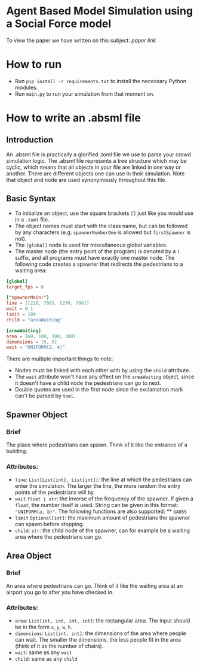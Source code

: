 # Agent Based Model Simulation using a Social Force model
To view the paper we have written on this subject: _paper link_

# How to run
* Run `pip install -r requirements.txt` to install the necessary Python modules.
* Run `main.py` to run your simulation from that moment on.

# How to write an .absml file
## Introduction
An .absml file is practically a glorified .toml file we use to parse your crowd simulation logic. The .absml file represents a tree structure which may be cyclic, which means that all objects in your file are linked in one way or another. There are different objects one can use in their simulation. Note that object and node are used synonymously throughout this file.

## Basic Syntax
* To initialize an object, use the square brackets `[]` just like you would use in a `.toml` file.
* The object names must start with the class name, but can be followed by any characters (e.g. `spawnerNumberOne` is allowed but `firstSpawner` is not).
* The `[global]` node is used for miscellaneous global variables.
* The master node (the entry point of the program) is denoted by a `!` suffix, and all programs must have exactly one master node.
The following code creates a spawner that redirects the pedestrians to a waiting area:

```toml
[global]
target_fps = 0

["spawnerMain!"]
line = [[220, 700], [270, 700]]
wait = 0.1
limit = 100
child = "areaWaiting"

[areaWaiting]
area = [60, 100, 300, 300]
dimensions = [5, 5]
wait = "UNIFORM(2, 4)"
```

There are multiple important things to note:
* Nodes must be linked with each other with by using the `child` attribute.
* The `wait` attribute won't have any effect on the `areaWaiting` object, since it doesn't have a child node the pedestrians can go to next.
* Double quotes are used in the first node since the exclamation mark can't be parsed by `toml`.

## Spawner Object
### Brief
The place where pedestrians can spawn. Think of it like the entrance of a building.

### Attributes:
* `line`: `List[List[int], List[int]]`: the line at which the pedestrians can enter the simulation. The larger the line, the more random the entry points of the pedestrians will by.
* `wait` `float | str`: the inverse of the frequency of the spawner. If given a `float`, the number itself is used. String can be given in this format: `"UNIFORM(a, b)"`. The following functions are also supported:
** `GAUSS`
* `limit` `Optional[int]`: the maximum amount of pedestrians the spawner can spawn before stopping.
* `child`: `str`: the child node of the spawner, can for example be a waiting area where the pedestrians can go.

## Area Object
### Brief
An area where pedestrians can go. Think of it like the waiting area at an airport you go to after you have checked in.

### Attributes:
* `area`: `List[int, int, int, int]`: the rectangular area. The input should be in the form `x`, `y`, `w`, `h`.
* `dimensions`: `List[int, int]`: the dimensions of the area where people can wait. The smaller the dimensions, the less people fit in the area (think of it as the number of chairs).
* `wait`: same as any `wait`
* `child`: same as any `child`